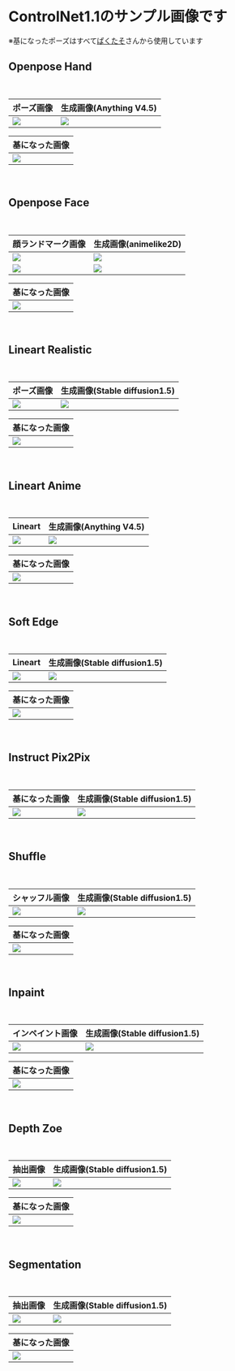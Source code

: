 # **ControlNet1.1のサンプル画像です**
※基になったポーズはすべて[ぱくたそ](https://www.pakutaso.com/)さんから使用しています

## **Openpose Hand**
<br>

|  ポーズ画像  |  生成画像(Anything V4.5)  |
| ---- | ---- |
|  ![](images/hand2.jpg)  |  ![](images/hand3.jpg)


|  基になった画像  | 
| ---- | 
|  ![](images/hand1.jpg)  |
<br>

## **Openpose Face**
<br>

|  顔ランドマーク画像  |  生成画像(animelike2D)  |
| ---- | ---- |
|  ![](images/face2.jpg)  |  ![](images/face3.jpg)
|  ![](images/face4.jpg)  |  ![](images/face5.jpg)

|  基になった画像  | 
| ---- | 
|  ![](images/face1.jpg)  |
<br>

## **Lineart Realistic**
<br>

|  ポーズ画像  |  生成画像(Stable diffusion1.5)  |
| ---- | ---- |
|  ![](images/lineartr2.png)  |  ![](images/lineartr3.png)


|  基になった画像  | 
| ---- | 
|  ![](images/lineartr1.jpg)  |
<br>

## **Lineart Anime**
<br>

|  Lineart  |  生成画像(Anything V4.5)  |
| ---- | ---- |
|  ![](images/linearta2.jpg)  |  ![](images/linearta3.jpg)


|  基になった画像  | 
| ---- | 
|  ![](images/linearta1.jpg)  |
<br>

## **Soft Edge**
<br>

|  Lineart  |  生成画像(Stable diffusion1.5)  |
| ---- | ---- |
|  ![](images/se2.jpg)  |  ![](images/se3.jpg)


|  基になった画像  | 
| ---- | 
|  ![](images/se1.jpg)  |
<br>

## **Instruct Pix2Pix**
<br>

|  基になった画像  |  生成画像(Stable diffusion1.5)  |
| ---- | ---- |
|  ![](images/ip2p1.jpg)  |  ![](images/ip2p2.png)

<br>

## **Shuffle**
<br>

|  シャッフル画像  |  生成画像(Stable diffusion1.5)  |
| ---- | ---- |
|  ![](images/shuffle2.png)  |  ![](images/shuffle3.png)


|  基になった画像  | 
| ---- | 
|  ![](images/shuffle1.jpg)  |
<br>

## **Inpaint**
<br>

|  インペイント画像  |  生成画像(Stable diffusion1.5)  |
| ---- | ---- |
|  ![](images/inpaint2.jpg)  |  ![](images/inpaint3.jpg)


|  基になった画像  | 
| ---- | 
|  ![](images/inpaint1.jpg)  |
<br>

## **Depth Zoe**
<br>

|  抽出画像  |  生成画像(Stable diffusion1.5)  |
| ---- | ---- |
|  ![](images/dz2.png)  |  ![](images/dz3.png)


|  基になった画像  | 
| ---- | 
|  ![](images/dz1.jpg)  |
<br>

## **Segmentation**
<br>

|  抽出画像  |  生成画像(Stable diffusion1.5)  |
| ---- | ---- |
|  ![](images/seg2.png)  |  ![](images/seg3.png)


|  基になった画像  | 
| ---- | 
|  ![](images/seg1.jpg)  |
<br>